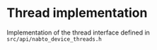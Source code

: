 # Thread implementation

Implementation of the thread interface defined in
`src/api/nabto_device_threads.h`
